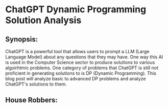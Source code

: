 # ChatGPT Dynamic Programming Solution Analysis 

## Synopsis:

ChatGPT is a powerful tool that allows users to prompt a LLM (Large Language Model) about any questions that they may have. One way this AI is used in the Computer Science sector to produce solutions to various algoirhtmic problems. One category of problems that ChatGPT is still not proficient in generating solutions to is DP (Dynamic Programming). This blog post will analyze basic to advanced DP problems and analyze ChatGPT's solutions to them. 

## House Robbers:



